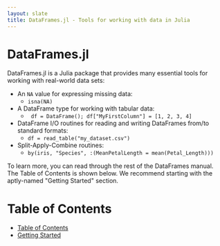 ```yaml
---
layout: slate
title: DataFrames.jl - Tools for working with data in Julia
---
```


# DataFrames.jl

DataFrames.jl is a Julia package that provides many essential tools for working with real-world data sets:

* An `NA` value for expressing missing data:
	* `isna(NA)`
* A DataFrame type for working with tabular data:
	* ` df = DataFrame(); df["MyFirstColumn"] = [1, 2, 3, 4]`
* DataFrame I/O routines for reading and writing DataFrames from/to standard formats:
	* `df = read_table("my_dataset.csv")`
* Split-Apply-Combine routines:
	* `by(iris, "Species", :(MeanPetalLength = mean(Petal_Length)))`

To learn more, you can read through the rest of the DataFrames manual. The Table of Contents is shown below. We recommend starting with the aptly-named "Getting Started" section.

# Table of Contents

* [Table of Contents](http://harlanh.github.com/DataFrames.jl/index.html)
* [Getting Started](http://harlanh.github.com/DataFrames.jl/getting_started.html)
